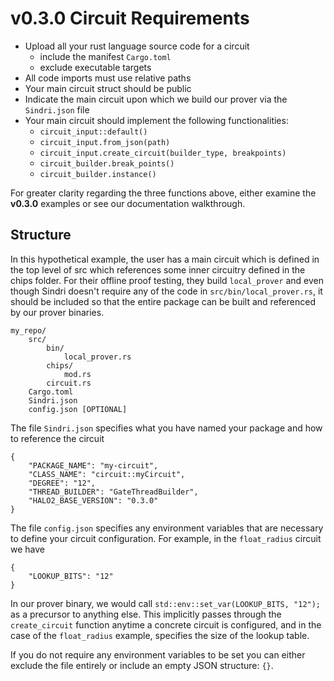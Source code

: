 # v0.3.0 Circuit Requirements

- Upload all your rust language source code for a circuit
  - include the manifest `Cargo.toml`
  - exclude executable targets
- All code imports must use relative paths
- Your main circuit struct should be public
- Indicate the main circuit upon which we build our prover via the `Sindri.json` file
- Your main circuit should implement the following functionalities:
  - `circuit_input::default()`
  - `circuit_input.from_json(path)`
  - `circuit_input.create_circuit(builder_type, breakpoints)`
  - `circuit_builder.break_points()`
  - `circuit_builder.instance()`

For greater clarity regarding the three functions above, either examine the **v0.3.0** examples or see our documentation walkthrough.

## Structure
In this hypothetical example, the user has a main circuit which is defined in the top level of src which references some inner circuitry defined in the chips folder.  For their offline proof testing, they build `local_prover` and even though Sindri doesn't require any of the code in `src/bin/local_prover.rs`, it should be included so that the entire package can be built and referenced by our prover binaries.
```
my_repo/
    src/
        bin/
            local_prover.rs
        chips/
            mod.rs
        circuit.rs
    Cargo.toml
    Sindri.json
    config.json [OPTIONAL]
```

The file `Sindri.json` specifies what you have named your package and how to reference the circuit
```
{
    "PACKAGE_NAME": "my-circuit",
    "CLASS_NAME": "circuit::myCircuit",
    "DEGREE": "12",
    "THREAD_BUILDER": "GateThreadBuilder",
    "HALO2_BASE_VERSION": "0.3.0"
}
```
The file `config.json` specifies any environment variables that are necessary to define your circuit configuration.  For example, in the `float_radius` circuit we have
```
{
    "LOOKUP_BITS": "12"
}
```
In our prover binary, we would call `std::env::set_var(LOOKUP_BITS, "12");` as a precursor to anything else. This implicitly passes through the `create_circuit` function anytime a concrete circuit is configured, and in the case of the `float_radius` example, specifies the size of the lookup table.

If you do not require any environment variables to be set you can either exclude the file entirely or include an empty JSON structure: `{}`.

